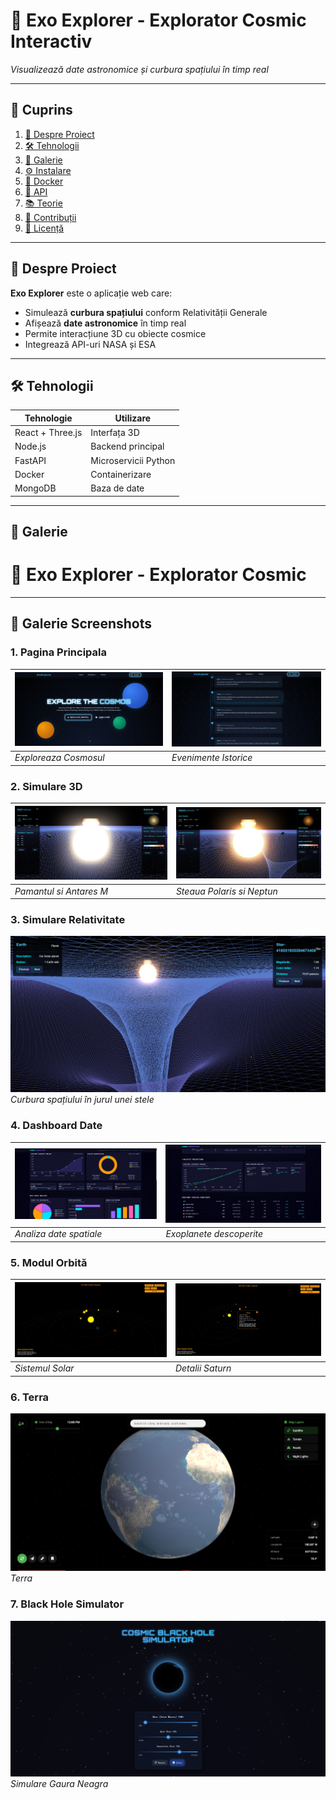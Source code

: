 # 🚀 Exo Explorer - Explorator Cosmic Interactiv

*Visualizează date astronomice și curbura spațiului în timp real*

---

## 📌 Cuprins
1. [🚀 Despre Proiect](#-despre-proiect)
2. [🛠 Tehnologii](#-tehnologii)
3. [📸 Galerie](#-galerie)
4. [⚙ Instalare](#-instalare)
5. [🐳 Docker](#-docker)
6. [🌌 API](#-api)
7. [📚 Teorie](#-teorie)
8. [🤝 Contribuții](#-contribuții)
9. [📜 Licență](#-licență)

---

## 🚀 Despre Proiect
**Exo Explorer** este o aplicație web care:
- Simulează **curbura spațiului** conform Relativității Generale
- Afișează **date astronomice** în timp real
- Permite interacțiune 3D cu obiecte cosmice
- Integrează API-uri NASA și ESA

---

## 🛠 Tehnologii
| Tehnologie | Utilizare |
|------------|-----------|
| React + Three.js | Interfața 3D |
| Node.js | Backend principal |
| FastAPI | Microservicii Python |
| Docker | Containerizare |
| MongoDB | Baza de date |

---

## 📸 Galerie
# 🚀 Exo Explorer - Explorator Cosmic


---

## 📸 Galerie Screenshots


### 1. Pagina Principala
| ![Explore The Cosmos](exoexplorer/assets/screenshots/mainpage1.png) |   ![Cosmic Timeline](exoexplorer/assets/screenshots/mainpage3.jpg)
|-------------------------------------------------------|---------------------------------------------------------------| 
| *Exploreaza Cosmosul*                                 | *Evenimente Istorice*                                           

### 2. Simulare 3D

| ![Antares](exoexplorer/assets/screenshots/1-main.jpg) | ![Polaris](exoexplorer/assets/screenshots/2-polaris.jpg)   |
|-------------------------------------------------------|------------------------------------------------------------|
| *Pamantul si Antares M*                               | *Steaua Polaris si Neptun*                                 |

### 3. Simulare Relativitate
![](exoexplorer/assets/screenshots/2-relativitate.png)  
*Curbura spațiului în jurul unei stele*

### 4. Dashboard Date
| ![Deep Space Analysis](exoexplorer/assets/screenshots/date1.jpg) | ![Galactic Projections](exoexplorer/assets/screenshots/date2.jpg) |
|-------------------------------------------------------------------|-----------------------------------------------------------------------|
| *Analiza date spatiale*                                           | *Exoplanete descoperite*                                              |

### 5. Modul Orbită
| ![Solar System](exoexplorer/assets/screenshots/solarsistem1.jpg) | ![Saturn](exoexplorer/assets/screenshots/solarsistem2.jpg) |
|-------------------------------------------------------------------|-----------------------------------------------------------------------|
| *Sistemul Solar*                                           | *Detalii Saturn*                                              |


### 6. Terra
![](exoexplorer/assets/screenshots/6-terra.jpg.png)  
*Terra*


### 7. Black Hole Simulator
![](exoexplorer/assets/screenshots/blackhole-simulator.jpg)  
*Simulare Gaura Neagra*


